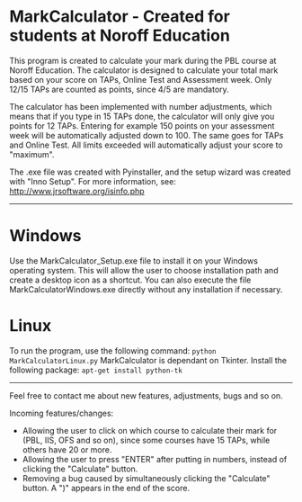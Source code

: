 # MarkCalculator - Created for students at Noroff Education

This program is created to calculate your mark during the PBL course at Noroff Education. The calculator is designed to calculate your total mark based on your score on TAPs, Online Test and Assessment week. Only 12/15 TAPs are counted as points, since 4/5 are mandatory.

The calculator has been implemented with number adjustments, which means that if you type in 15 TAPs done, the calculator will only give you points for 12 TAPs. Entering for example 150 points on your assessment week will be automatically adjusted down to 100. The same goes for TAPs and Online Test. All limits exceeded will automatically adjust your score to "maximum".

The .exe file was created with Pyinstaller, and the setup wizard was created with "Inno Setup". For more information, see: http://www.jrsoftware.org/isinfo.php

-----------------------------------------------------------------------

# Windows
Use the MarkCalculator_Setup.exe file to install it on your Windows operating system. This will allow the user to choose installation path and create a desktop icon as a shortcut.
You can also execute the file MarkCalculatorWindows.exe directly without any installation if necessary.

# Linux
To run the program, use the following command:
```python MarkCalculatorLinux.py```
MarkCalculator is dependant on Tkinter. Install the following package: ```apt-get install python-tk```

------------------------------------------------------------------------

Feel free to contact me about new features, adjustments, bugs and so on.

Incoming features/changes:
* Allowing the user to click on which course to calculate their mark for (PBL, IIS, OFS and so on), since some courses have 15 TAPs, while others have 20 or more.
* Allowing the user to press "ENTER" after putting in numbers, instead of clicking the "Calculate" button.
* Removing a bug caused by simultaneously clicking the "Calculate" button. A ")" appears in the end of the score.
